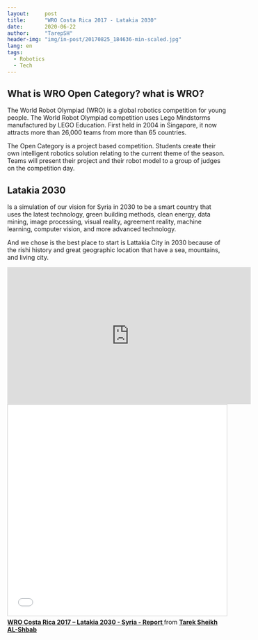 ```yaml
---
layout:     post
title:      "WRO Costa Rica 2017 - Latakia 2030"
date:       2020-06-22 
author:     "TarepSH"
header-img: "img/in-post/20170825_184636-min-scaled.jpg"
lang: en
tags:
  - Robotics
  - Tech
---
```

## What is WRO Open Category? what is WRO?

The World Robot Olympiad (WRO) is a global robotics competition for young people. The World Robot Olympiad competition uses Lego Mindstorms manufactured by LEGO Education. First held in 2004 in Singapore, it now attracts more than 26,000 teams from more than 65 countries.

The Open Category is a project based competition. Students create their own intelligent robotics solution relating to the current theme of the season. Teams will present their project and their robot model to a group of judges on the competition day.

## Latakia 2030

Is a simulation of our vision for Syria in 2030 to be a smart country that uses the latest technology, green building methods, clean energy, data mining, image processing, visual reality, agreement reality, machine learning, computer vision, and more advanced technology.

And we chose is the best place to start is Lattakia City in 2030 because of the rishi history and great geographic location that have a sea, mountains, and living city.

<iframe width="560" height="315" src="https://www.youtube-nocookie.com/embed/p3rBSB9RmV4" title="YouTube video player" frameborder="0" allow="accelerometer; autoplay; clipboard-write; encrypted-media; gyroscope; picture-in-picture" allowfullscreen></iframe>

<iframe src="//www.slideshare.net/slideshow/embed_code/key/7c8YY6xVouGbqX" width="595" height="485" frameborder="0" marginwidth="0" marginheight="0" scrolling="no" style="border:1px solid #CCC; border-width:1px; margin-bottom:5px; max-width: 100%;" allowfullscreen> </iframe> <div style="margin-bottom:5px"> <strong> <a href="//www.slideshare.net/tarepsh/wro-costa-rica-2017-latakia-2030-syria-report" title="WRO Costa Rica 2017 – Latakia 2030 - Syria - Report " target="_blank">WRO Costa Rica 2017 – Latakia 2030 - Syria - Report </a> </strong> from <strong><a href="https://www.slideshare.net/tarepsh" target="_blank">Tarek Sheikh AL-Shbab</a></strong> </div>